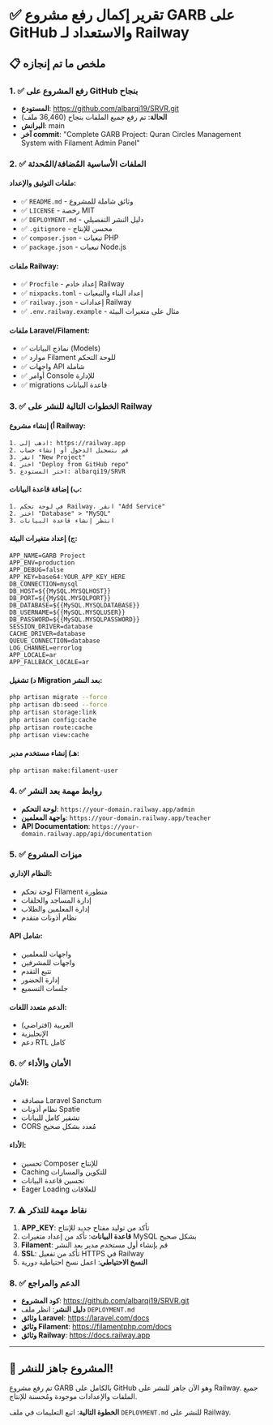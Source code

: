 # ✅ تقرير إكمال رفع مشروع GARB على GitHub والاستعداد لـ Railway

## 📋 ملخص ما تم إنجازه

### 1. ✅ رفع المشروع على GitHub بنجاح
- **المستودع**: https://github.com/albarqi19/SRVR.git
- **الحالة**: تم رفع جميع الملفات بنجاح (36,460 ملف)
- **البرانش**: main
- **آخر commit**: "Complete GARB Project: Quran Circles Management System with Filament Admin Panel"

### 2. ✅ الملفات الأساسية المُضافة/المُحدثة

#### ملفات التوثيق والإعداد:
- ✅ `README.md` - وثائق شاملة للمشروع
- ✅ `LICENSE` - رخصة MIT
- ✅ `DEPLOYMENT.md` - دليل النشر التفصيلي
- ✅ `.gitignore` - محسن للإنتاج
- ✅ `composer.json` - تبعيات PHP
- ✅ `package.json` - تبعيات Node.js

#### ملفات Railway:
- ✅ `Procfile` - إعداد خادم Railway
- ✅ `nixpacks.toml` - إعداد البناء والتبعيات
- ✅ `railway.json` - إعدادات Railway
- ✅ `.env.railway.example` - مثال على متغيرات البيئة

#### ملفات Laravel/Filament:
- ✅ نماذج البيانات (Models)
- ✅ موارد Filament للوحة التحكم
- ✅ واجهات API شاملة
- ✅ أوامر Console للإدارة
- ✅ migrations قاعدة البيانات

### 3. ✅ الخطوات التالية للنشر على Railway

#### أ) إنشاء مشروع Railway:
```
1. اذهب إلى: https://railway.app
2. قم بتسجيل الدخول أو إنشاء حساب
3. انقر "New Project"
4. اختر "Deploy from GitHub repo"
5. اختر المستودع: albarqi19/SRVR
```

#### ب) إضافة قاعدة البيانات:
```
1. في لوحة تحكم Railway، انقر "Add Service"
2. اختر "Database" > "MySQL"
3. انتظر إنشاء قاعدة البيانات
```

#### ج) إعداد متغيرات البيئة:
```
APP_NAME=GARB Project
APP_ENV=production
APP_DEBUG=false
APP_KEY=base64:YOUR_APP_KEY_HERE
DB_CONNECTION=mysql
DB_HOST=${{MySQL.MYSQLHOST}}
DB_PORT=${{MySQL.MYSQLPORT}}
DB_DATABASE=${{MySQL.MYSQLDATABASE}}
DB_USERNAME=${{MySQL.MYSQLUSER}}
DB_PASSWORD=${{MySQL.MYSQLPASSWORD}}
SESSION_DRIVER=database
CACHE_DRIVER=database
QUEUE_CONNECTION=database
LOG_CHANNEL=errorlog
APP_LOCALE=ar
APP_FALLBACK_LOCALE=ar
```

#### د) تشغيل Migration بعد النشر:
```bash
php artisan migrate --force
php artisan db:seed --force
php artisan storage:link
php artisan config:cache
php artisan route:cache
php artisan view:cache
```

#### هـ) إنشاء مستخدم مدير:
```bash
php artisan make:filament-user
```

### 4. ✅ روابط مهمة بعد النشر

- **لوحة التحكم**: `https://your-domain.railway.app/admin`
- **واجهة المعلمين**: `https://your-domain.railway.app/teacher`
- **API Documentation**: `https://your-domain.railway.app/api/documentation`

### 5. ✅ ميزات المشروع

#### النظام الإداري:
- لوحة تحكم Filament متطورة
- إدارة المساجد والحلقات
- إدارة المعلمين والطلاب
- نظام أذونات متقدم

#### API شامل:
- واجهات للمعلمين
- واجهات للمشرفين
- تتبع التقدم
- إدارة الحضور
- جلسات التسميع

#### الدعم متعدد اللغات:
- العربية (افتراضي)
- الإنجليزية
- دعم RTL كامل

### 6. ✅ الأمان والأداء

#### الأمان:
- مصادقة Laravel Sanctum
- نظام أذونات Spatie
- تشفير كامل للبيانات
- CORS مُعدد بشكل صحيح

#### الأداء:
- تحسين Composer للإنتاج
- Caching للتكوين والمسارات
- تحسين قاعدة البيانات
- Eager Loading للعلاقات

### 7. ⚠️ نقاط مهمة للتذكر

1. **APP_KEY**: تأكد من توليد مفتاح جديد للإنتاج
2. **قاعدة البيانات**: تأكد من إعداد متغيرات MySQL بشكل صحيح
3. **Filament**: قم بإنشاء أول مستخدم مدير بعد النشر
4. **SSL**: تأكد من تفعيل HTTPS في Railway
5. **النسخ الاحتياطي**: اعمل نسخ احتياطية دورية

### 8. ✅ الدعم والمراجع

- **كود المشروع**: https://github.com/albarqi19/SRVR.git
- **دليل النشر**: انظر ملف `DEPLOYMENT.md`
- **وثائق Laravel**: https://laravel.com/docs
- **وثائق Filament**: https://filamentphp.com/docs
- **وثائق Railway**: https://docs.railway.app

---

## 🎉 المشروع جاهز للنشر!

تم رفع مشروع GARB بالكامل على GitHub وهو الآن جاهز للنشر على Railway. جميع الملفات والإعدادات موجودة ومُحسنة للإنتاج.

**الخطوة التالية**: اتبع التعليمات في ملف `DEPLOYMENT.md` للنشر على Railway.
